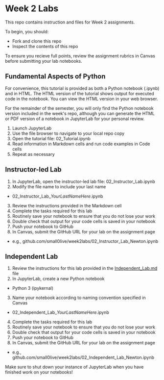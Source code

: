 # Week 2 Labs

This repo contains instruction and files for Week 2 assignments. 

To begin, you should:

* Fork and clone this repo
* Inspect the contents of this repo

To ensure you recieve full points, review the assignment rubrics in Canvas before submitting your lab notebooks. 


## Fundamental Aspects of Python 

For convenience, this tutorial is provided as both a Python notebook (.ipynb) and in HTML. The HTML version of the tutorial shows output for executed code in the notebook. You can view the HTML version in your web browser. 

For the remainder of the semester, you will only find the Python notebook version included in the week's repo, although you can generate the HTML or PDF version of a notebook in JupyterLab for your personal review. 

1. Launch JupyterLab
2. Use the file browser to navigate to your local repo copy
3. Open the tutorial file: 02_Tutorial.ipynb
4. Read information in Markdown cells and run code examples in Code cells
5. Repeat as necessary

## Instructor-led Lab

1. In JupyterLab, open the instructor-led lab file: 02_Instructor_Lab.ipynb
2. Modify the file name to include your last name
  * 02_Instructor_Lab_*YourLastNameHere*.ipynb
3. Review the instructions provided in the Markdown cell
4. Complete the tasks required for this lab
5. Routinely save your notebook to ensure that you do not lose your work
6. Double check that output for your code cells is saved in your notebook
7. Push your notebook to GitHub
8. In Canvas, submit the GitHub URL for your lab on the assignment page
  * e.g., github.com/small0live/week2labs/02_Instructor_Lab_Newton.ipynb

## Independent Lab

1. Review the instructions for this lab provided in the [Independent_Lab.md](/Independent_Lab.md) file
2. In JupyterLab, create a new Python notebook
  * Python 3 (ipykernal)
3. Name your notebook according to naming convention specified in Canvas
  * 02_Independent_Lab_*YourLastNameHere*.ipynb
4. Complete the tasks required for this lab
5. Routinely save your notebook to ensure that you do not lose your work
6. Double check that output for your code cells is saved in your notebook
7. Push your notebook to GitHub
8. In Canvas, submit the GitHub URL for your lab on the assignment page
  * e.g., github.com/small0live/week2labs/02_Independent_Lab_Newton.ipynb


Make sure to shut down your instance of JupyterLab when you have finished work on your notebooks!
